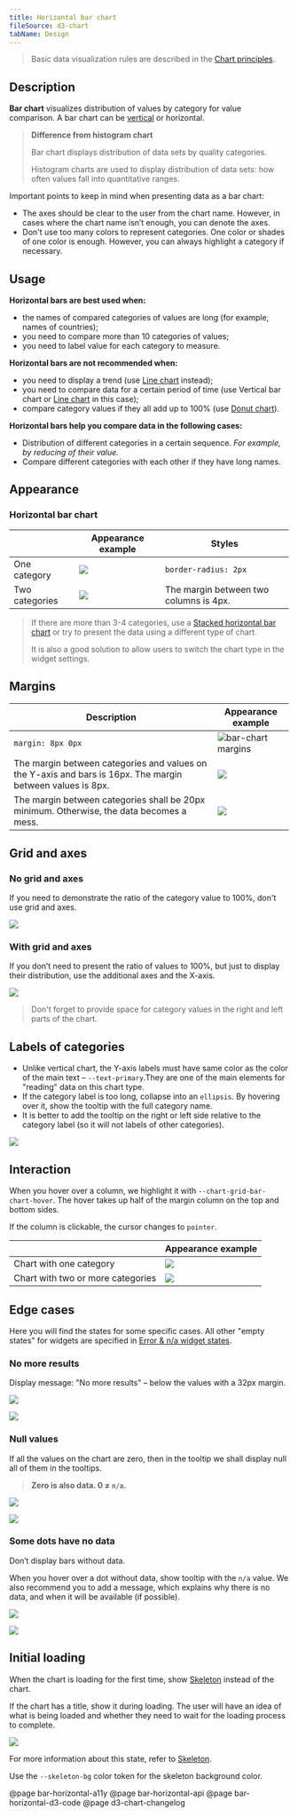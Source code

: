 ```yaml
---
title: Horizontal bar chart
fileSource: d3-chart
tabName: Design
---
```


> Basic data visualization rules are described in the [Chart principles](/data-display/d3-chart).

## Description

**Bar chart** visualizes distribution of values by category for value comparison. A bar chart can be [vertical](/data-display/bar-chart/) or horizontal.

> **Difference from histogram chart**
>
> Bar chart displays distribution of data sets by quality categories.
>
> Histogram charts are used to display distribution of data sets: how often values fall into quantitative ranges.

Important points to keep in mind when presenting data as a bar chart:

- The axes should be clear to the user from the chart name. However, in cases where the chart name isn’t enough, you can denote the axes.
- Don't use too many colors to represent categories. One color or shades of one color is enough. However, you can always highlight a category if necessary.

## Usage

**Horizontal bars are best used when:**

- the names of compared categories of values are long (for example, names of countries);
- you need to compare more than 10 categories of values;
- you need to label value for each category to measure.

**Horizontal bars are not recommended when:**

- you need to display a trend (use [Line chart](/data-display/line-chart/) instead);
- you need to compare data for a certain period of time (use Vertical bar chart or [Line chart](/data-display/line-chart/) in this case);
- compare category values if they all add up to 100% (use [Donut chart](/data-display/donut-chart/)).

**Horizontal bars help you compare data in the following cases:**

- Distribution of different categories in a certain sequence. _For example, by reducing of their value._
- Compare different categories with each other if they have long names.

## Appearance

### Horizontal bar chart

|                | Appearance example      | Styles                                 |
| -------------- | ----------------------- | -------------------------------------- |
| One category   | ![](static/one-cat.png) | `border-radius: 2px`                   |
| Two categories | ![](static/two-cat.png) | The margin between two columns is 4px. |

> If there are more than 3-4 categories, use a [Stacked horizontal bar chart](/data-display/stacked-horizontal-bar/) or try to present the data using a different type of chart.
>
> It is also a good solution to allow users to switch the chart type in the widget settings.

## Margins

| Description                                                                                                | Appearance example                         |
| ---------------------------------------------------------------------------------------------------------- | ------------------------------------------ |
| `margin: 8px 0px`                                                                                          | ![bar-chart margins](static/margins-1.png) |
| The margin between categories and values on the Y-axis and bars is 16px. The margin between values is 8px. | ![](static/margins-2.png)                  |
| The margin between categories shall be 20px minimum. Otherwise, the data becomes a mess.                   | ![](static/margins-3.png)                  |

## Grid and axes

### No grid and axes

If you need to demonstrate the ratio of the category value to 100%, don't use grid and axes.

![](static/one-cat.png)

### With grid and axes

If you don’t need to present the ratio of values to 100%, but just to display their distribution, use the additional axes and the X-axis.

![](static/grid.png)

> Don't forget to provide space for category values in the right and left parts of the chart.

## Labels of categories

- Unlike vertical chart, the Y-axis labels must have same color as the color of the main text – `--text-primary`.They are one of the main elements for "reading" data on this chart type.
- If the category label is too long, collapse into an `ellipsis`. By hovering over it, show the tooltip with the full category name.
- It is better to add the tooltip on the right or left side relative to the category label (so it will not labels of other categories).

![](static/label.png)

## Interaction

When you hover over a column, we highlight it with `--chart-grid-bar-chart-hover`. The hover takes up half of the margin column on the top and bottom sides.

If the column is clickable, the cursor changes to `pointer`.

|                                   | Appearance example      |
| --------------------------------- | ----------------------- |
| Chart with one category           | ![](static/hover-1.png) |
| Chart with two or more categories | ![](static/hover-2.png) |

## Edge cases

Here you will find the states for some specific cases. All other "empty states" for widgets are specified in [Error & n/a widget states](/components/widget-empty/).

### No more results

Display message: "No more results" – below the values with a 32px margin.

![](static/no-more-bar-horizontal.png)

![](static/no-more-2.png)

### Null values

If all the values on the chart are zero, then in the tooltip we shall display null all of them in the tooltips.

> **Zero is also data. 0 ≠ `n/a`.**

![](static/null-bar-horizontal.png)

![](static/null-2.png)

### Some dots have no data

Don’t display bars without data.

When you hover over a dot without data, show tooltip with the `n/a` value. We also recommend you to add a message, which explains why there is no data, and when it will be available (if possible).

![](static/na.png)

![](static/na-2.png)

## Initial loading

When the chart is loading for the first time, show [Skeleton](/components/skeleton/) instead of the chart.

If the chart has a title, show it during loading. The user will have an idea of what is being loaded and whether they need to wait for the loading process to complete.

![](static/bar-horizontal-skeleton.png)

For more information about this state, refer to [Skeleton](/components/skeleton/).

Use the `--skeleton-bg` color token for the skeleton background color.

@page bar-horizontal-a11y
@page bar-horizontal-api
@page bar-horizontal-d3-code
@page d3-chart-changelog
